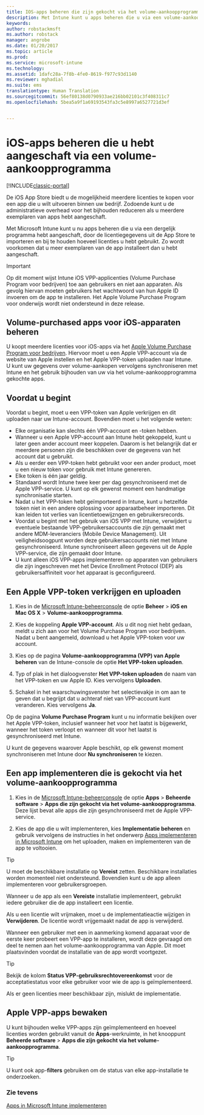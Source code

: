 ```yaml
---
title: IOS-apps beheren die zijn gekocht via het volume-aankoopprogramma | Microsoft Docs
description: Met Intune kunt u apps beheren die u via een volume-aankoopprogramma hebt aangeschaft door de licentiegegevens uit de app store te importeren en bij te houden hoeveel licenties u hebt gebruikt. Zo wordt voorkomen dat u meer exemplaren van de app installeert dan u hebt aangeschaft.
keywords: 
author: robstackmsft
ms.author: robstack
manager: angrobe
ms.date: 01/20/2017
ms.topic: article
ms.prod: 
ms.service: microsoft-intune
ms.technology: 
ms.assetid: 1dafc28a-7f8b-4fe0-8619-f977c93d1140
ms.reviewer: mghadial
ms.suite: ems
translationtype: Human Translation
ms.sourcegitcommit: 56ef80138d0790933ae216bb02101c3f408311c7
ms.openlocfilehash: 5bea5a9f1a69193543fa3c5e8997a6527721d3ef


---
```


# <a name="manage-ios-apps-you-purchased-through-a-volume-purchase-program-with-microsoft-intune"></a>iOS-apps beheren die u hebt aangeschaft via een volume-aankoopprogramma

[!INCLUDE[classic-portal](../includes/classic-portal.md)]

De iOS App Store biedt u de mogelijkheid meerdere licenties te kopen voor een app die u wilt uitvoeren binnen uw bedrijf. Zodoende kunt u de administratieve overhead voor het bijhouden reduceren als u meerdere exemplaren van apps hebt aangeschaft.

Met Microsoft Intune kunt u nu apps beheren die u via een dergelijk programma hebt aangeschaft, door de licentiegegevens uit de App Store te importeren en bij te houden hoeveel licenties u hebt gebruikt. Zo wordt voorkomen dat u meer exemplaren van de app installeert dan u hebt aangeschaft.

> [!Important]
> Op dit moment wijst Intune iOS VPP-applicenties (Volume Purchase Program voor bedrijven) toe aan gebruikers en niet aan apparaten. Als gevolg hiervan moeten gebruikers het wachtwoord van hun Apple ID invoeren om de app te installeren.
> Het Apple Volume Purchase Program voor onderwijs wordt niet ondersteund in deze release.

## <a name="manage-volume-purchased-apps-for-ios-devices"></a>Volume-purchased apps voor iOS-apparaten beheren
U koopt meerdere licenties voor iOS-apps via het [Apple Volume Purchase Program voor bedrijven](http://www.apple.com/business/vpp/). Hiervoor moet u een Apple VPP-account via de website van Apple instellen en het Apple VPP-token uploaden naar Intune.  U kunt uw gegevens over volume-aankopen vervolgens synchroniseren met Intune en het gebruik bijhouden van uw via het volume-aankoopprogramma gekochte apps.

## <a name="before-you-start"></a>Voordat u begint
Voordat u begint, moet u een VPP-token van Apple verkrijgen en dit uploaden naar uw Intune-account. Bovendien moet u het volgende weten:

* Elke organisatie kan slechts één VPP-account en -token hebben.
* Wanneer u een Apple VPP-account aan Intune hebt gekoppeld, kunt u later geen ander account meer koppelen. Daarom is het belangrijk dat er meerdere personen zijn die beschikken over de gegevens van het account dat u gebruikt.
* Als u eerder een VPP-token hebt gebruikt voor een ander product, moet u een nieuw token voor gebruik met Intune genereren.
* Elke token is één jaar geldig.
* Standaard wordt Intune twee keer per dag gesynchroniseerd met de Apple VPP-service. U kunt op elk gewenst moment een handmatige synchronisatie starten.
* Nadat u het VPP-token hebt geïmporteerd in Intune, kunt u hetzelfde token niet in een andere oplossing voor apparaatbeheer importeren. Dit kan leiden tot verlies van licentietoewijzngen en gebruikersrecords.
* Voordat u begint met het gebruik van iOS VPP met Intune, verwijdert u eventuele bestaande VPP-gebruikersaccounts die zijn gemaakt met andere MDM-leveranciers (Mobile Device Management). Uit veiligheidsoogpunt worden deze gebruikersaccounts niet met Intune gesynchroniseerd. Intune synchroniseert alleen gegevens uit de Apple VPP-service, die zijn gemaakt door Intune.
* U kunt alleen iOS VPP-apps implementeren op apparaten van gebruikers die zijn ingeschreven met het Device Enrollment Protocol (DEP) als gebruikersaffiniteit voor het apparaat is geconfigureerd.

## <a name="to-get-and-upload-an-apple-vpp-token"></a>Een Apple VPP-token verkrijgen en uploaden

1.  Kies in de [Microsoft Intune-beheerconsole](https://manage.microsoft.com) de optie **Beheer** &gt; **iOS en Mac OS X** &gt; **Volume-aankoopprogramma**.

2.  Kies de koppeling **Apple VPP-account**. Als u dit nog niet hebt gedaan, meldt u zich aan voor het Volume Purchase Program voor bedrijven. Nadat u bent aangemeld, download u het Apple VPP-token voor uw account.

3.  Kies op de pagina **Volume-aankoopprogramma (VPP) van Apple beheren** van de Intune-console de optie **Het VPP-token uploaden**.

4.  Typ of plak in het dialoogvenster **Het VPP-token uploaden** de naam van het VPP-token en uw Apple ID. Kies vervolgens **Uploaden**.

5.  Schakel in het waarschuwingsvenster het selectievakje in om aan te geven dat u begrijpt dat u achteraf niet van VPP-account kunt veranderen. Kies vervolgens **Ja**.

Op de pagina **Volume Purchase Program** kunt u nu informatie bekijken over het Apple VPP-token, inclusief wanneer het voor het laatst is bijgewerkt, wanneer het token verloopt en wanneer dit voor het laatst is gesynchroniseerd met Intune.

U kunt de gegevens waarover Apple beschikt, op elk gewenst moment synchroniseren met Intune door **Nu synchroniseren** te kiezen.

## <a name="to-deploy-a-volume-purchased-app"></a>Een app implementeren die is gekocht via het volume-aankoopprogramma

1.  Kies in de [Microsoft Intune-beheerconsole](https://manage.microsoft.com) de optie **Apps** &gt; **Beheerde software** &gt; **Apps die zijn gekocht via het volume-aankoopprogramma**. Deze lijst bevat alle apps die zijn gesynchroniseerd met de Apple VPP-service.

2.  Kies de app die u wilt implementeren, kies **Implementatie beheren** en gebruik vervolgens de instructies in het onderwerp [Apps implementeren in Microsoft Intune](deploy-apps-in-microsoft-intune.md) om het uploaden, maken en implementeren van de app te voltooien.

> [!TIP]
> U moet de beschikbare installatie op **Vereist** zetten. Beschikbare installaties worden momenteel niet ondersteund. Bovendien kunt u de app alleen implementeren voor gebruikersgroepen.

Wanneer u de app als een **Vereiste** installatie implementeert, gebruikt iedere gebruiker die de app installeert een licentie.

Als u een licentie wilt vrijmaken, moet u de implementatieactie wijzigen in **Verwijderen**. De licentie wordt vrijgemaakt nadat de app is verwijderd.

Wanneer een gebruiker met een in aanmerking komend apparaat voor de eerste keer probeert een VPP-app te installeren, wordt deze gevraagd om deel te nemen aan het volume-aankoopprogramma van Apple. Dit moet plaatsvinden voordat de installatie van de app wordt voortgezet.

> [!TIP]
> Bekijk de kolom **Status VPP-gebruiksrechtovereenkomst** voor de acceptatiestatus voor elke gebruiker voor wie de app is geïmplementeerd.

Als er geen licenties meer beschikbaar zijn, mislukt de implementatie.

## <a name="to-monitor-apple-vpp-apps"></a>Apple VPP-apps bewaken
U kunt bijhouden welke VPP-apps zijn geïmplementeerd en hoeveel licenties worden gebruikt vanuit de **Apps**-werkruimte, in het knooppunt **Beheerde software** &gt; **Apps die zijn gekocht via het volume-aankoopprogramma**.

> [!TIP]
> U kunt ook app-**filters** gebruiken om de status van elke app-installatie te onderzoeken.

### <a name="see-also"></a>Zie tevens
[Apps in Microsoft Intune implementeren](deploy-apps-in-microsoft-intune.md)



<!--HONumber=Jan17_HO3-->



